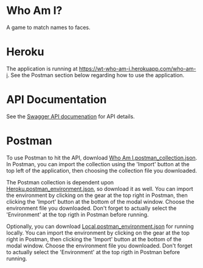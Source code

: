 # Who Am I?
A game to match names to faces.

# Heroku
The application is running at https://wt-who-am-i.herokuapp.com/who-am-i. See the Postman section below regarding how to use the application.

# API Documentation
See the [Swagger API documenation](https://wt-who-am-i.herokuapp.com/who-am-i/swagger-ui.html) for API details.

# Postman
To use Postman to hit the API, download [Who Am I.postman_collection.json](https://github.com/dmhenry/wt-who-am-i/blob/master/Postman). In Postman, you can import the collection using the 'Import' button at the top left of the application, then choosing the collection file you downloaded.

The Postman collection is dependent upon [Heroku.postman_environment.json](https://github.com/dmhenry/wt-who-am-i/blob/master/Postman), so download it as well. You can import the environment by clicking on the gear at the top right in Postman, then clicking the 'Import' button at the bottom of the modal window. Choose the environment file you downloaded. Don't forget to actually select the 'Environment' at the top rigth in Postman before running.

Optionally, you can download [Local.postman_environment.json](https://github.com/dmhenry/wt-who-am-i/blob/master/Postman) for running locally. You can import the environment by clicking on the gear at the top right in Postman, then clicking the 'Import' button at the bottom of the modal window. Choose the environment file you downloaded. Don't forget to actually select the 'Environment' at the top rigth in Postman before running.
